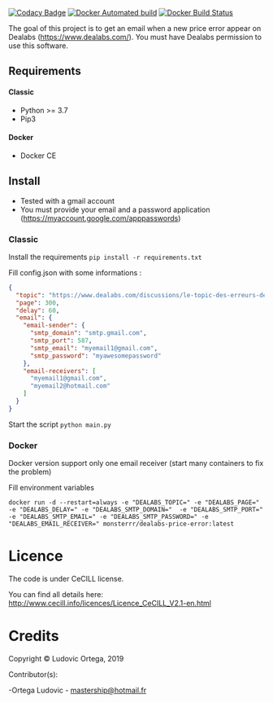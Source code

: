 [![Codacy Badge](https://api.codacy.com/project/badge/Grade/d071f01d0d074b1aaa718747cc6b787b)](https://www.codacy.com/manual/M0NsTeRRR/Dealabs-Price-error?utm_source=github.com&amp;utm_medium=referral&amp;utm_content=M0NsTeRRR/Dealabs-Price-error&amp;utm_campaign=Badge_Grade)
[![Docker Automated build](https://img.shields.io/docker/cloud/automated/monsterrr/dealabs-price-error?style=flat-square)](https://hub.docker.com/r/monsterrr/dealabs-price-error)
[![Docker Build Status](https://img.shields.io/docker/cloud/build/monsterrr/dealabs-price-error?style=flat-square)](https://hub.docker.com/r/monsterrr/dealabs-price-error)

The goal of this project is to get an email when a new price error appear on Dealabs (https://www.dealabs.com/). 
You must have Dealabs permission to use this software.

## Requirements
#### Classic
- Python >= 3.7
- Pip3

#### Docker
- Docker CE

## Install

- Tested with a gmail account
- You must provide your email and a password application (https://myaccount.google.com/apppasswords)

### Classic
Install the requirements `pip install -r requirements.txt`

Fill config.json with some informations :
```json
{
  "topic": "https://www.dealabs.com/discussions/le-topic-des-erreurs-de-prix-1056379",
  "page": 300,
  "delay": 60,
  "email": {
    "email-sender": {
      "smtp_domain": "smtp.gmail.com",
      "smtp_port": 587,
      "smtp_email": "myemail1@gmail.com",
      "smtp_password": "myawesomepassword"
    },
    "email-receivers": [
      "myemail1@gmail.com",
      "myemail2@hotmail.com"
    ]
  }
}
```
Start the script `python main.py`

### Docker

Docker version support only one email receiver (start many containers to fix the problem)

Fill environment variables

`docker run -d --restart=always -e "DEALABS_TOPIC=" -e "DEALABS_PAGE=" -e "DEALABS_DELAY=" -e "DEALABS_SMTP_DOMAIN=" 
-e "DEALABS_SMTP_PORT=" -e "DEALABS_SMTP_EMAIL=" -e "DEALABS_SMTP_PASSWORD=" -e "DEALABS_EMAIL_RECEIVER=" monsterrr/dealabs-price-error:latest`

# Licence

The code is under CeCILL license.

You can find all details here: http://www.cecill.info/licences/Licence_CeCILL_V2.1-en.html

# Credits

Copyright © Ludovic Ortega, 2019

Contributor(s):

-Ortega Ludovic - mastership@hotmail.fr
